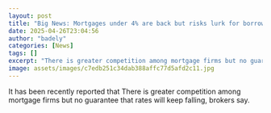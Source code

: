 ```yaml
---
layout: post
title: "Big News: Mortgages under 4% are back but risks lurk for borrowers"
date: 2025-04-26T23:04:56
author: "badely"
categories: [News]
tags: []
excerpt: "There is greater competition among mortgage firms but no guarantee that rates will keep falling, brokers say."
image: assets/images/c7edb251c34dab388affc77d5afd2c11.jpg
---
```


It has been recently reported that There is greater competition among mortgage firms but no guarantee that rates will keep falling, brokers say.


